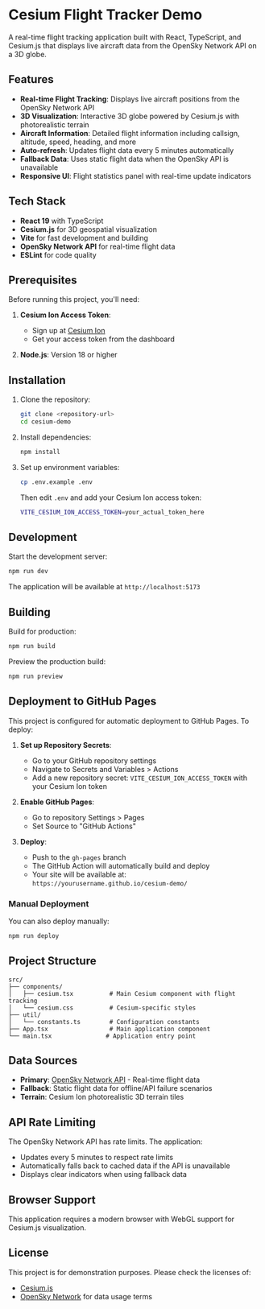 # Cesium Flight Tracker Demo

A real-time flight tracking application built with React, TypeScript, and Cesium.js that displays live aircraft data from the OpenSky Network API on a 3D globe.

## Features

- **Real-time Flight Tracking**: Displays live aircraft positions from the OpenSky Network API
- **3D Visualization**: Interactive 3D globe powered by Cesium.js with photorealistic terrain
- **Aircraft Information**: Detailed flight information including callsign, altitude, speed, heading, and more
- **Auto-refresh**: Updates flight data every 5 minutes automatically
- **Fallback Data**: Uses static flight data when the OpenSky API is unavailable
- **Responsive UI**: Flight statistics panel with real-time update indicators

## Tech Stack

- **React 19** with TypeScript
- **Cesium.js** for 3D geospatial visualization
- **Vite** for fast development and building
- **OpenSky Network API** for real-time flight data
- **ESLint** for code quality

## Prerequisites

Before running this project, you'll need:

1. **Cesium Ion Access Token**: 
   - Sign up at [Cesium Ion](https://cesium.com/ion/)
   - Get your access token from the dashboard

2. **Node.js**: Version 18 or higher

## Installation

1. Clone the repository:
   ```bash
   git clone <repository-url>
   cd cesium-demo
   ```

2. Install dependencies:
   ```bash
   npm install
   ```

3. Set up environment variables:
   ```bash
   cp .env.example .env
   ```
   
   Then edit `.env` and add your Cesium Ion access token:
   ```bash
   VITE_CESIUM_ION_ACCESS_TOKEN=your_actual_token_here
   ```

## Development

Start the development server:
```bash
npm run dev
```

The application will be available at `http://localhost:5173`

## Building

Build for production:
```bash
npm run build
```

Preview the production build:
```bash
npm run preview
```

## Deployment to GitHub Pages

This project is configured for automatic deployment to GitHub Pages. To deploy:

1. **Set up Repository Secrets**:
   - Go to your GitHub repository settings
   - Navigate to Secrets and Variables > Actions
   - Add a new repository secret: `VITE_CESIUM_ION_ACCESS_TOKEN` with your Cesium Ion token

2. **Enable GitHub Pages**:
   - Go to repository Settings > Pages
   - Set Source to "GitHub Actions"

3. **Deploy**:
   - Push to the `gh-pages` branch
   - The GitHub Action will automatically build and deploy
   - Your site will be available at: `https://yourusername.github.io/cesium-demo/`

### Manual Deployment
You can also deploy manually:
```bash
npm run deploy
```

## Project Structure

```
src/
├── components/
│   ├── cesium.tsx          # Main Cesium component with flight tracking
│   └── cesium.css          # Cesium-specific styles
├── util/
│   └── constants.ts        # Configuration constants
├── App.tsx                 # Main application component
└── main.tsx               # Application entry point
```

## Data Sources

- **Primary**: [OpenSky Network API](https://opensky-network.org/) - Real-time flight data
- **Fallback**: Static flight data for offline/API failure scenarios
- **Terrain**: Cesium Ion photorealistic 3D terrain tiles

## API Rate Limiting

The OpenSky Network API has rate limits. The application:
- Updates every 5 minutes to respect rate limits
- Automatically falls back to cached data if the API is unavailable
- Displays clear indicators when using fallback data

## Browser Support

This application requires a modern browser with WebGL support for Cesium.js visualization.

## License

This project is for demonstration purposes. Please check the licenses of:
- [Cesium.js](https://cesium.com/legal/terms-of-service/)
- [OpenSky Network](https://opensky-network.org/about/data-collection) for data usage terms
